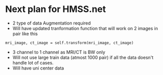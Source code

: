 # Next plan for HMSS.net
- 2 type of data Augmentation required
- Will have updated tranformation function that will work on 2 images in pair like this
```
mri_image, ct_image = self.transform(mri_image, ct_image)
```
-  3 channel to 1 channel as MRI/CT is BW only
-  Will not use large train data (atmost 1000 pair) if all the data doesn't handle lot of cases.
- Will have uni center data
  
